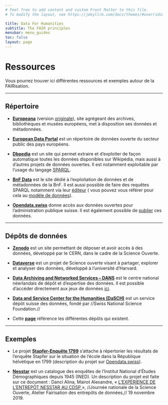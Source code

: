 ```yaml
---
# Feel free to add content and custom Front Matter to this file.
# To modify the layout, see https://jekyllrb.com/docs/themes/#overriding-theme-defaults

title: Data For Humanities
subtitle: The FAIR principles
menubar: menu_guides
toc: false
layout: page
---
```


# Ressources

Vous pourrez trouver ici différentes ressources et exemples autour de la FAIRisation.

----------------------------------

## Répertoire

  * **[Europeana](https://www.europeana.eu/fr?utm_source=new-website&utm_source=old-website&utm_medium=button&utm_medium=button)** (version [originale](https://classic.europeana.eu/portal/fr?utm_source=new-website&utm_medium=button)), site agrégeant des archives, bibliothèques et musées européens, met à disposition ses données et métadonnées.

  * **[European Data Portal](https://www.europeandataportal.eu/en)** est un répertoire de données ouverte du secteur public des pays européens.

  * **[Dbpedia](https://www.dbpedia.org/)** est un site qui permet extraire et d’exploiter de façon automatique toutes les données disponibles sur Wikipédia, mais aussi à d’autres projets de données ouvertes. Il est notamment exploitable par l’usage du langage [SPARQL](https://www.dbpedia.org/resources/sparql/).

  * **[BnF Data](https://data.bnf.fr/)** est le site dédié à l’exploitation de données et de métadonnées de la BnF. Il est aussi possible de faire des requêtes SPARQL notamment via leur [éditeur](https://data.bnf.fr/sparql/) ( vous pouvez vous référer pour cela au [modèle de données](https://data.bnf.fr/fr/opendata)).

  * **[Opendata.swiss](https://opendata.swiss/fr)** donne accès aux données ouvertes pour l’administration publique suisse. Il est également possible de [publier](https://handbook.opendata.swiss/fr/) ces données.

-----------------

## Dépôts de données

  * **[Zenodo](https://zenodo.org/)** est un site permettant de déposer et avoir accès à des données, développé par le CERN, dans le cadre de la Science Ouverte.

  * **[Dataverse](https://dataverse.org/)** est un projet de Science ouverte visant à partager, explorer et analyser des données, développé à l’université d’Harvard.

  * **[Data Archiving and Networked Services – DANS](https://dans.knaw.nl/en)** est le centre national néerlandais de dépôt et d’expertise des données. Il est possible d’accéder directement aux jeux de données [ici](https://www.narcis.nl/search/coll/dataset/Language/EN).

  * **[Data and Service Center for the Humanities (DaSCH)](https://dasch.swiss/)** est un service dépôt suisse des données, fondé par //Swiss National Science Foundation.//

  * Cette **[page](https://openscience.hes-so.ch/fr/archiver-donnees-recherche-14819.html)** référence les différentes dépôts qui existent.

  ----------

## Exemples

  * Le projet **[Stapfer-Enquête 1799](https://stapferenquete.ch/)** s’attache à répertorier les résultats de l’enquête Stapfer sur le situation de l’école dans la République hélvétique en 1799 (description du projet sur [ Opendata.swiss](https://opendata.swiss/fr/dataset/stapfer-enquete-schule-in-der-schweiz-1799)).

  * **[Nesstar](http://nesstar.ined.fr/webview/)** est un catalogue des enquêtes de l’Institut National d’Études Démographiques depuis 1945 (INED). Un description du projet est faite sur ce document : Danci Alina, Mairot Alexandre, « [L’EXPÉRIENCE DE L’ENTREPÔT NESSTAR ](https://jnso2019.sciencesconf.org/data/pages/Experience_Nesstar_cdsp_Alexandre_Mairot.pdf)[AU CDSP ](https://jnso2019.sciencesconf.org/data/pages/Experience_Nesstar_cdsp_Alexandre_Mairot.pdf)», //Journée nationale de la Science Ouverte, Atelier Fairisation des entrepôts de données,// 19 novembre 2019.
